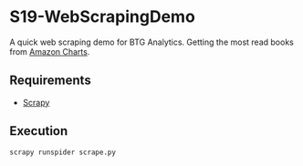 # S19-WebScrapingDemo
A quick web scraping demo for BTG Analytics. Getting the most read books from [Amazon Charts](https://www.amazon.com/charts/).

## Requirements

- [Scrapy](https://scrapy.org/)

## Execution

```scrapy runspider scrape.py```
